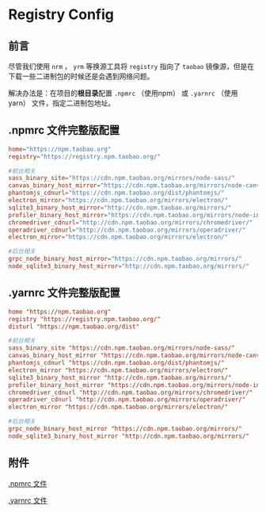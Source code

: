 # Registry Config

## 前言

尽管我们使用 `nrm` ， `yrm` 等换源工具将 `registry` 指向了 `taobao` 镜像源，但是在下载一些二进制包的时候还是会遇到网络问题。

解决办法是：在项目的**根目录**配置 `.npmrc` （使用npm） 或 `.yarnrc` （使用yarn） 文件，指定二进制包地址。

## .npmrc 文件完整版配置

``` conf
home="https://npm.taobao.org"
registry="https://registry.npm.taobao.org/"

#前台相关
sass_binary_site="https://cdn.npm.taobao.org/mirrors/node-sass/"
canvas_binary_host_mirror="https://cdn.npm.taobao.org/mirrors/node-canvas-prebuilt/"
phantomjs_cdnurl="https://cdn.npm.taobao.org/dist/phantomjs/"
electron_mirror="https://cdn.npm.taobao.org/mirrors/electron/"
sqlite3_binary_host_mirror="http://cdn.npm.taobao.org/mirrors/"
profiler_binary_host_mirror="https://cdn.npm.taobao.org/mirrors/node-inspector/"
chromedriver_cdnurl="http://cdn.npm.taobao.org/mirrors/chromedriver/"
operadriver_cdnurl="http://cdn.npm.taobao.org/mirrors/operadriver/"
electron_mirror="https://cdn.npm.taobao.org/mirrors/electron/"

#后台相关
grpc_node_binary_host_mirror="https://cdn.npm.taobao.org/mirrors/"
node_sqlite3_binary_host_mirror="http://cdn.npm.taobao.org/mirrors/"
```

## .yarnrc 文件完整版配置

``` conf
home "https://npm.taobao.org"
registry "https://registry.npm.taobao.org/"
disturl "https://npm.taobao.org/dist"

#前台相关
sass_binary_site "https://cdn.npm.taobao.org/mirrors/node-sass/"
canvas_binary_host_mirror "https://cdn.npm.taobao.org/mirrors/node-canvas-prebuilt/"
phantomjs_cdnurl "https://cdn.npm.taobao.org/dist/phantomjs/"
electron_mirror "https://cdn.npm.taobao.org/mirrors/electron/"
sqlite3_binary_host_mirror "http://cdn.npm.taobao.org/mirrors/"
profiler_binary_host_mirror "https://cdn.npm.taobao.org/mirrors/node-inspector/"
chromedriver_cdnurl "http://cdn.npm.taobao.org/mirrors/chromedriver/"
operadriver_cdnurl "http://cdn.npm.taobao.org/mirrors/operadriver/"
electron_mirror "https://cdn.npm.taobao.org/mirrors/electron/"

#后台相关
grpc_node_binary_host_mirror "https://cdn.npm.taobao.org/mirrors/"
node_sqlite3_binary_host_mirror "http://cdn.npm.taobao.org/mirrors/"
```

## 附件

[.npmrc 文件](assets/files/.npmrc)

[.yarnrc 文件](assets/files/.yarnrc)
